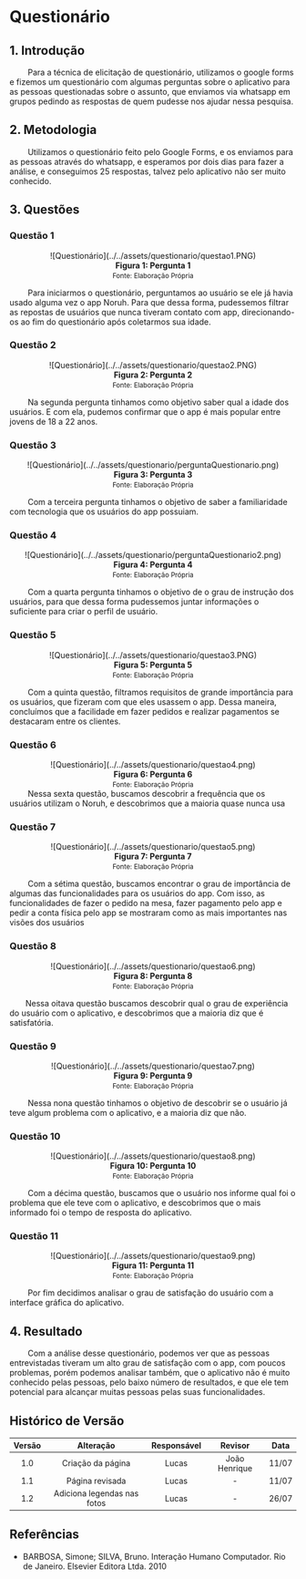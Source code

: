 # Questionário

## 1. Introdução
&emsp;&emsp; Para a técnica de elicitação de questionário, utilizamos o google forms e fizemos um questionário com algumas perguntas sobre o aplicativo para as pessoas questionadas sobre o assunto, que enviamos via whatsapp em grupos pedindo as respostas de quem pudesse nos ajudar nessa pesquisa.

## 2. Metodologia
&emsp;&emsp; Utilizamos o questionário feito pelo Google Forms, e os enviamos para as pessoas através do whatsapp, e esperamos por dois dias para fazer a análise, e conseguimos 25 respostas, talvez pelo aplicativo não ser muito conhecido.

## 3. Questões

### Questão 1
<center>
![Questionário](../../assets/questionario/questao1.PNG)
</center>

<figcaption align='center'>
    <b>Figura 1: Pergunta 1</b>
    <br><small>Fonte: Elaboração Própria</small>
</figcaption>

&emsp;&emsp; Para iniciarmos o questionário, perguntamos ao usuário se ele já havia usado alguma vez o app Noruh. Para que dessa forma, pudessemos filtrar as repostas de usuários que nunca tiveram contato com app, direcionando-os ao fim do questionário após coletarmos sua idade.

### Questão 2
<center>
![Questionário](../../assets/questionario/questao2.PNG)
</center>

<figcaption align='center'>
    <b>Figura 2: Pergunta 2</b>
    <br><small>Fonte: Elaboração Própria</small>
</figcaption>

&emsp;&emsp; Na segunda pergunta tinhamos como objetivo saber qual a idade dos usuários. E com ela, pudemos confirmar que o app é mais popular entre jovens de 18 a 22 anos.

### Questão 3
<center>
![Questionário](../../assets/questionario/perguntaQuestionario.png)
</center>

<figcaption align='center'>
    <b>Figura 3: Pergunta 3</b>
    <br><small>Fonte: Elaboração Própria</small>
</figcaption>

&emsp;&emsp; Com a terceira pergunta tinhamos o objetivo de saber a familiaridade com tecnologia que os usuários do app possuiam.

### Questão 4
<center>
![Questionário](../../assets/questionario/perguntaQuestionario2.png)
</center>

<figcaption align='center'>
    <b>Figura 4: Pergunta 4</b>
    <br><small>Fonte: Elaboração Própria</small>
</figcaption>

&emsp;&emsp; Com a quarta pergunta tinhamos o objetivo de o grau de instrução dos usuários, para que dessa forma pudessemos juntar informações o suficiente para criar o perfil de usuário.

### Questão 5
<center>
![Questionário](../../assets/questionario/questao3.PNG)
</center>

<figcaption align='center'>
    <b>Figura 5: Pergunta 5</b>
    <br><small>Fonte: Elaboração Própria</small>
</figcaption>

&emsp;&emsp; Com a quinta questão, filtramos requisitos de grande importância para os usuários, que fizeram com que eles usassem o app. Dessa maneira, concluímos que a facilidade em fazer pedidos e realizar pagamentos se destacaram entre os clientes. 
### Questão 6
<center>
![Questionário](../../assets/questionario/questao4.png)
</center>

<figcaption align='center'>
    <b>Figura 6: Pergunta 6</b>
    <br><small>Fonte: Elaboração Própria</small>
</figcaption>
&emsp;&emsp; Nessa sexta questão, buscamos descobrir a frequência que os usuários utilizam o Noruh, e descobrimos que a maioria quase nunca usa

### Questão 7
<center>
![Questionário](../../assets/questionario/questao5.png)
</center>

<figcaption align='center'>
    <b>Figura 7: Pergunta 7</b>
    <br><small>Fonte: Elaboração Própria</small>
</figcaption>

&emsp;&emsp; Com a sétima questão, buscamos encontrar o grau de importância de algumas das funcionalidades para os usuários do app. Com isso, as funcionalidades de fazer o pedido na mesa, fazer pagamento pelo app e pedir a conta física pelo app se mostraram como as mais importantes nas visões dos usuários
### Questão 8
<center>
![Questionário](../../assets/questionario/questao6.png)
</center>

<figcaption align='center'>
    <b>Figura 8: Pergunta 8</b>
    <br><small>Fonte: Elaboração Própria</small>
</figcaption>

&emsp;&emsp;Nessa oitava questão buscamos descobrir qual o grau de experiência do usuário com o aplicativo, e descobrimos que a maioria diz que é satisfatória.

### Questão 9
<center>
![Questionário](../../assets/questionario/questao7.png)
</center>

<figcaption align='center'>
    <b>Figura 9: Pergunta 9</b>
    <br><small>Fonte: Elaboração Própria</small>
</figcaption>

&emsp;&emsp; Nessa nona questão tinhamos o objetivo de descobrir se o usuário já teve algum problema com o aplicativo, e a maioria diz que não.
### Questão 10
<center>
![Questionário](../../assets/questionario/questao8.png)
</center>

<figcaption align='center'>
    <b>Figura 10: Pergunta 10</b>
    <br><small>Fonte: Elaboração Própria</small>
</figcaption>

&emsp;&emsp; Com a décima questão, buscamos que o usuário nos informe qual foi o problema que ele teve com o aplicativo, e descobrimos que o mais informado foi o tempo de resposta do aplicativo.

### Questão 11
<center>
![Questionário](../../assets/questionario/questao9.png)
</center>

<figcaption align='center'>
    <b>Figura 11: Pergunta 11</b>
    <br><small>Fonte: Elaboração Própria</small>
</figcaption>

&emsp;&emsp; Por fim decidimos analisar o grau de satisfação do usuário com a interface gráfica do aplicativo.

## 4. Resultado
&emsp;&emsp; Com a análise desse questionário, podemos ver que as pessoas entrevistadas tiveram um alto grau de satisfação com o app, com poucos problemas, porém podemos analisar também, que o aplicativo não é muito conhecido pelas pessoas, pelo baixo número de resultados, e que ele tem potencial para alcançar muitas pessoas pelas suas funcionalidades.


##  Histórico de Versão

| Versão |                Alteração               | Responsável |         Revisor        |  Data |
|:------:|:--------------------------------------:|:-----------:|:----------------------:|:-----:|
|   1.0  |                    Criação da página                   |    Lucas  | João Henrique | 11/07 |
|   1.1  |                   Página revisada                   |    Lucas  | - | 11/07 |
|   1.2  |           Adiciona legendas nas fotos                  |    Lucas  | - | 26/07 |

## Referências 
- BARBOSA, Simone; SILVA, Bruno. Interação Humano Computador. Rio de Janeiro. Elsevier Editora Ltda. 2010